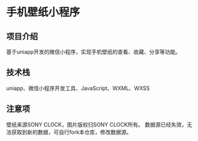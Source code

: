 # 手机壁纸小程序
## 项目介绍

基于uniapp开发的微信小程序，实现手机壁纸的查看、收藏、分享等功能。

## 技术栈

uniapp、微信小程序开发工具、JavaScript、WXML、WXSS

## 注意项

壁纸来源SONY CLOCK，图片版权归SONY CLOCK所有。
数据源已经失效，无法获取到新的数据，可自行fork本仓库，修改数据源。